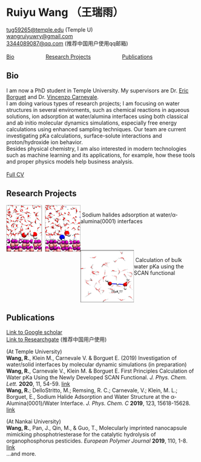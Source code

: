 # Ruiyu Wang （王瑞雨）

[tug59265@temple.edu](mailto:tug59265@temple.edu) (Temple U) <br>
[wangruiyuwry@gmail.com](mailto:wangruiyuwry@gmail.com) <br>
[3344089087@qq.com](mailto:3344089087@qq.com) (推荐中国用户使用qq邮箱) <br>
<br>
[Bio](#bio) &nbsp; &nbsp; &nbsp; &nbsp; &nbsp; &nbsp; &nbsp; &nbsp; &nbsp; &nbsp; [Research Projects](#research-projects) &nbsp; &nbsp; &nbsp; &nbsp; &nbsp; &nbsp; &nbsp; &nbsp; &nbsp; &nbsp; [Publications](#publications)

## Bio

I am now a PhD student in Temple University. My supervisors are Dr. [Eric Borguet](https://sites.temple.edu/borguet/) and Dr. [Vincenzo Carnevale](https://carnevalelab.org/). <br>
I am doing various types of research projects; I am focusing on water structures in several enviroments, such as chemical reactions in aqueous solutions, ion adsorption at water/alumina interfaces using both classical and ab initio molecular dynamics simulations, especially free energy calculations using enhanced sampling techniques. Our team are current investigating pKa calculations, surface-solute interactions and proton/hydroxide ion behavior.  <br>
Besides physical chemistry, I am also interested in modern technologies such as machine learning and its applications, for example, how these tools and proper physics models help business analysis. <br>
<br>
[Full CV](cv2020_ruiyu.pdf)

## Research Projects
<img src="fig/jpcc2019.jpeg" align="left" height="123" width="196" >

<br>
&nbsp;Sodium halides adsorption at water/α-alumina(0001) interfaces <br>
<br>
<br>
<br>
<br>

<img src="fig/jpcl22019.jpeg" align="left" height="137" width="141" >

<br>
&nbsp;Calculation of bulk water pKa using the SCAN functional <br>
<br>
<br>
<br>
<br>

## Publications 
[Link to Google scholar](https://scholar.google.com/citations?hl=zh-CN&user=IkjmJh8AAAAJ&view_op=list_works&sortby=pubdate) <br>
[Link to Researchgate](https://www.researchgate.net/profile/Ruiyu_Wang2) (推荐中国用户使用)

(At Temple University)<br>
**Wang, R.**, Klein M., Carnevale V. & Borguet E. (2019) Investigation of water/solid interfaces by molecular dynamic simulations (in preparation) <br>
**Wang, R.**, Carnevale V., Klein M. & Borguet E. First Principles Calculation of Water pKa Using the Newly Developed SCAN Functional. _J. Phys. Chem. Lett._ **2020**, 11, 54-59. [link](https://pubs.acs.org/doi/abs/10.1021/acs.jpclett.9b02913) <br>
**Wang, R.**; DelloStritto, M.; Remsing, R. C.; Carnevale, V.; Klein, M. L.; Borguet, E., Sodium Halide Adsorption and Water Structure at the α-Alumina(0001)/Water Interface. _J. Phys. Chem. C_ **2019**, 123, 15618-15628. [link](https://doi.org/10.1021/acs.jpcc.9b03054) <br>

(At Nankai University)<br>
**Wang, R.**, Pan, J., Qin, M., & Guo, T., Molecularly imprinted nanocapsule mimicking phosphotriesterase for the catalytic hydrolysis of organophosphorus pesticides. _European Polymer Journal_ **2019**, 110, 1-8. [link](https://doi.org/10.1016/j.eurpolymj.2018.10.045) <br>
...and more.

